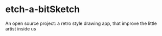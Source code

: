 # etch-a-bitSketch
An open source project: a retro style drawing app, that improve the little artist inside us
